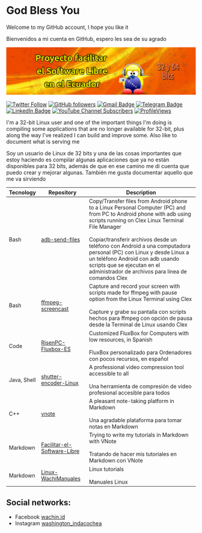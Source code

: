 # God Bless You
Welcome to my GitHub account, I hope you like it

Bienvenidos a mi cuenta en GitHub, espero les sea de su agrado

![](vx_images/20544300826596.png)

[![Twitter Follow](https://img.shields.io/twitter/follow/wachin_id?style=social)](https://twitter.com/intent/follow?screen_name=wachin_id)
[![GitHub followers](https://img.shields.io/github/followers/wachin?label=Follow&style=social)](https://github.com/wachin/?tab=follow)
[![Gmail Badge](https://img.shields.io/badge/-wachin.id@gmail.com-c14438?style=social&logo=Gmail&logoColor=red&link=mailto:wachin.id@gmail.com)](mailto:wachin.id@gmail.com)
[![Telegram Badge](https://img.shields.io/badge/-Telegram-c14438?style=social&logo=Telegram&logoColor=red&link=https://t.me/pfsle)](https://t.me/pfsle)
[![LinkedIn Badge](https://img.shields.io/badge/-LinkedIn-blue?style=social&logo=Linkedin&logoColor=blue&link=https://www.linkedin.com/in/wachin/)](https://www.linkedin.com/in/wachin/)
[![YouTube Channel Subscribers](https://img.shields.io/youtube/channel/subscribers/UC3iYPG22R0QXL5pF2ssDUmw?style=social)](https://www.youtube.com/channel/UC3iYPG22R0QXL5pF2ssDUmw)
[![ProfileViews](https://komarev.com/ghpvc/?username=wachin&color=red&style=flat)](https://komarev.com/ghpvc/?username=wachin)

I'm a 32-bit Linux user and one of the important things I'm doing is compiling some applications that are no longer available for 32-bit, plus along the way I've realized I can build and improve some. Also like to document what is serving me

Soy un usuario de Linux de 32 bits y una de las cosas importantes que estoy haciendo es compilar algunas aplicaciones que ya no están disponibles para 32 bits, además de que en ese camino me di cuenta que puedo crear y mejorar algunas. También me gusta documentar aquello que me va sirviendo


|  Tecnology  |                                      Repository                                      |                                                                                                                                                                                                          Description                                                                                                                                                                                                           |
| ----------- | ------------------------------------------------------------------------------------ | ------------------------------------------------------------------------------------------------------------------------------------------------------------------------------------------------------------------------------------------------------------------------------------------------------------------------------------------------------------------------------------------------------------------------------ |
| Bash        | [adb-send-files](https://github.com/wachin/adb-send-files)                           | Copy/Transfer files from Android phone to a Linux Personal Computer (PC) and from PC to Android phone with adb using scripts running on Clex Linux Terminal File Manager <br/> <br/> Copiar/transferir archivos desde un teléfono con Android a una computadora personal (PC) con Linux y desde Linux a un teléfono Android con adb usando scripts que se ejecutan en el administrador de archivos para linea de comandos Clex |
| Bash        | [ffmpeg-screencast](https://github.com/wachin/ffmpeg-screencast)                     | Capture and record your screen with scripts made for ffmpeg with pause option from the Linux Terminal using Clex <br/> <br/> Capture y grabe su pantalla con scripts hechos para ffmpeg con opción de pausa desde la Terminal de Linux usando Clex                                                                                                                                                                             |
| Code        | [RisenPC-Fluxbox-ES](https://github.com/wachin/RisenPC-Fluxbox-ES)                   | Customized FluxBox for Computers with low resources, in Spanish <br/> <br/> FluxBox personalizado para Ordenadores con pocos recursos, en español                                                                                                                                                                                                                                                                              |
| Java, Shell | [shutter-encoder-Linux](https://github.com/wachin/shutter-encoder-Linux)             | A professional video compression tool accessible to all <br/> <br/> Una herramienta de compresión de video profesional accesible para todos                                                                                                                                                                                                                                                                                    |
| C++         | [vnote](https://github.com/wachin/vnote)                                             | A pleasant note-taking platform in Markdown <br/> <br/> Una agradable plataforma para tomar notas en Markdown                                                                                                                                                                                                                                                                                                                  |
| Markdown    | [Facilitar-el-Software-Libre](https://github.com/wachin/Facilitar-el-Software-Libre) | Trying to write my tutorials in Markdown with VNote <br/> <br/> Tratando de hacer mis tutoriales en Markdown con VNote                                                                                                                                                                                                                                                                                                         |
| Markdown    | [Linux-WachiManuales](https://github.com/wachin/Linux-WachiManuales)                 | Linux tutorials <br/> <br/> Manuales Linux                                                                                                                                                                                                                                                                                                                                                                                     |


## Social networks: 
- Facebook [wachin.id](https://www.facebook.com/wachin.id)
- Instagram [washington_indacochea](https://www.instagram.com/washington_indacochea/)



